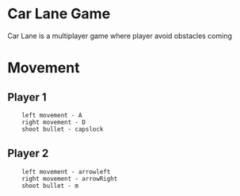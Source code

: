 # Car Lane Game
 
 Car Lane is a multiplayer game where player avoid obstacles coming

 # Movement
 
 ## Player 1
        left movement - A
        right movement - D
        shoot bullet - capslock

 ## Player 2
        left movement - arrowleft
        right movement - arrowRight
        shoot bullet - m


